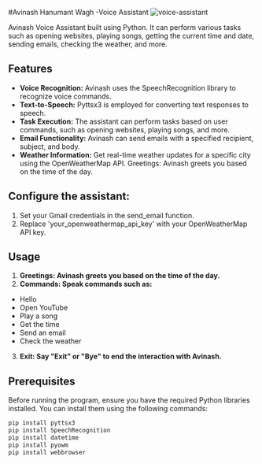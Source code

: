 #Avinash Hanumant Wagh -Voice Assistant
![voice-assistant](https://github.com/swapneelsinghthakuri/voiceasistant/assets/68538700/d70af9e7-ed43-4aa6-98a5-4dada2aad798)

 Avinash Voice Assistant built using Python. It can perform various tasks such as opening websites, playing songs, getting the current time and date, sending emails, checking the weather, and more.

## Features

- **Voice Recognition:** Avinash uses the SpeechRecognition library to recognize voice commands.
- **Text-to-Speech:** Pyttsx3 is employed for converting text responses to speech.
- **Task Execution:** The assistant can perform tasks based on user commands, such as opening websites, playing songs, and more.
- **Email Functionality:**  Avinash can send emails with a specified recipient, subject, and body.
- **Weather Information:** Get real-time weather updates for a specific city using the OpenWeatherMap API.
Greetings: Avinash greets you based on the time of the day.

## **Configure the assistant:**

1. Set your Gmail credentials in the send_email function.
2. Replace 'your_openweathermap_api_key' with your OpenWeatherMap API key.

## Usage

1. **Greetings: Avinash greets you based on the time of the day.**
2. **Commands: Speak commands such as:**

- Hello
- Open YouTube
- Play a song
- Get the time
- Send an email
- Check the weather

3. **Exit: Say "Exit" or "Bye" to end the interaction with  Avinash.**

## Prerequisites
Before running the program, ensure you have the required Python libraries installed. You can install them using the following commands:

```bash
pip install pyttsx3
pip install SpeechRecognition
pip install datetime
pip install pyowm
pip install webbrowser

